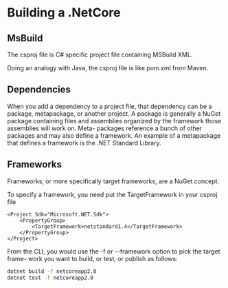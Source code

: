 # Building a .NetCore

## MsBuild

The csproj file is C# specific project file containing MSBuild XML.

Doing an analogy with Java, the csproj file is like pom.xml from Maven.

## Dependencies 

When you add a dependency to a project file, that dependency can be a package,
metapackage, or another project. A package is generally a NuGet package containing
files and assemblies organized by the framework those assemblies will work on. Meta-
packages reference a bunch of other packages and may also define a framework. An
example of a metapackage that defines a framework is the .NET Standard Library.


## Frameworks 

Frameworks, or more specifically target frameworks, are a NuGet concept.

To specify a framework, you need put the TargetFramework in your csproj file


```
<Project Sdk="Microsoft.NET.Sdk">
    <PropertyGroup>
        <TargetFramework>netstandard1.4</TargetFramework>
    </PropertyGroup>
</Project>
```


From the CLI, you would use the -f or --framework option to pick the target frame-
work you want to build, or test, or publish as follows:

```bash
dotnet build -f netcoreapp2.0
dotnet test -f netcoreapp2.0
```
